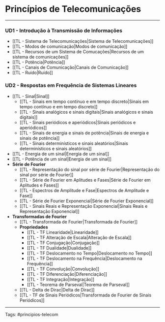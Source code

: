 # Princípios de Telecomunicações
---

### UD1 - Introdução à Transmissão de Informações

- [[TL - Sistema de Telecomunicações|Sistema de Telecomunicações]]
- [[TL - Modos de comunicação|Modos de comunicação]]
- [[TL - Recursos de um Sistema de Comucações|Recursos de um sistema de comunicações]]
- [[TL - Potência|Potência]]
- [[TL - Canais de Comunicação|Canais de Comunicação]]
- [[TL - Ruído|Ruído]]

### UD2 - Respostas em Frequência de Sistemas Lineares

- [[TL - Sinal|Sinal]]
	- [[TL - Sinais em tempo contínuo e em tempo discreto|Sinais em tempo contínuo e em tempo discreto]]
	- [[TL - Sinais analógicos e sinais digitais|Sinais analógicos e sinais digitais]]
	- [[TL - Sinais periódicos e aperiódicos|Sinais periódicos e aperiódicos]]
	- [[TL - Sinais de energia e sinais de potência|Sinais de energia e sinais de potência]]
	- [[TL - Sinais determinísticos e sinais aleatórios|Sinais determinísticos e sinais aleatórios]]
- [[TL - Energia de um sinal|Energia de um sinal]]
- [[TL - Potência de um sinal|Energia de um sinal]]
- **Série de Fourier**
	- [[TL - Representação do sinal por série de Fourier|Representação do sinal por série de Fourier]]
	- [[TL - Série de Fourier em Aplitudes e Fases|Série de Fourier em Aplitudes e Fases]]
	- [[TL - Espectros de Amplitude e Fase|Espectros de Amplitude e Fase]]
	- [[TL - Série de Fourier Exponencial|Série de Fourier Exponencial]]
	- [[TL - Sinais Reais e Representação Exponencial|Sinais Reais e Representação Exponencial]]
- **Transformadas de Fourier**
	- [[TL - Transformada de Fourier|Transformada de Fourier]]
	- **Propriedades**
		- [[TL - TF Linearidade|Linearidade]]	
		- [[TL - TF Alteração de Escala|Alteração de Escala]]
		- [[TL - TF Conjugação|Conjugação]]
		- [[TL - TF Dualidade|Dualidade]]
		- [[TL - TF Deslocamento no Tempo|Deslocamento no Tempo]]
		- [[TL - TF Deslocamento na Frequência|Deslocamento na Frequência]]
		- [[TL - TF Convolução|Convolução]]
		- [[TL - TF Diferenciação|Diferenciação]]
		- [[TL - TF Integração|Integração]]
		- [[TL - Teorema de Parseval|Teorema de Parseval]]
	- [[TL - Delta de Dirac|Delta de Dirac]]
	- [[TL - TF de Sinais Periódicos|Transformada de Fourier de Sinais Periódicos]]

---

Tags: #principios-telecom 